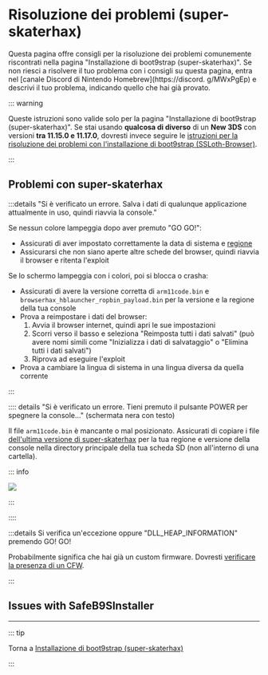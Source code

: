 # Risoluzione dei problemi (super-skaterhax)

Questa pagina offre consigli per la risoluzione dei problemi comunemente riscontrati nella pagina "Installazione di boot9strap (super-skaterhax)". Se non riesci a risolvere il tuo problema con i consigli su questa pagina, entra nel [canale Discord di Nintendo Homebrew](https://discord. g/MWxPgEp) e descrivi il tuo problema, indicando quello che hai già provato.

::: warning

Queste istruzioni sono valide solo per la pagina "Installazione di boot9strap (super-skaterhax)". Se stai usando **qualcosa di diverso** di un **New 3DS** con versioni **tra 11.15.0 e 11.17.0**, dovresti invece seguire le [istruzioni per la risoluzione dei problemi con l'installazione di boot9strap (SSLoth-Browser)](troubleshooting-ssloth-browser).

:::

## Problemi con super-skaterhax

:::details "Si è verificato un errore. Salva i dati di qualunque applicazione attualmente in uso, quindi riavvia la console."

Se nessun colore lampeggia dopo aver premuto "GO GO!":

- Assicurati di aver impostato correttamente la data di sistema e [regione](/images/screenshots/skater/skater-lang.png)
- Assicurarsi che non siano aperte altre schede del browser, quindi riavvia il browser e ritenta l'exploit

Se lo schermo lampeggia con i colori, poi si blocca o crasha:

- Assicurati di avere la versione corretta di `arm11code.bin` e `browserhax_hblauncher_ropbin_payload.bin` per la versione e la regione della tua console
- Prova a reimpostare i dati del browser:
  1. Avvia il browser internet, quindi apri le sue impostazioni
  2. Scorri verso il basso e seleziona "Reimposta tutti i dati salvati" (può avere nomi simili come "Inizializza i dati di salvataggio" o "Elimina tutti i dati salvati")
  3. Riprova ad eseguire l'exploit
- Prova a cambiare la lingua di sistema in una lingua diversa da quella corrente

:::

:::: details "Si è verificato un errore. Tieni premuto il pulsante POWER per spegnere la console..." (schermata nera con testo)

Il file `arm11code.bin` è mancante o mal posizionato. Assicurati di copiare i file [dell'ultima versione di super-skaterhax](https://github.com/zoogie/super-skaterhax/releases/latest) per la tua regione e versione della console nella directory principale della tua scheda SD (non all'interno di una cartella).

::: info

![](/images/screenshots/skaterhax/skater-root-layout.png)

:::

::::

:::details Si verifica un'eccezione oppure "DLL_HEAP_INFORMATION" premendo GO! GO!

Probabilmente significa che hai già un custom firmware. Dovresti [verificare la presenza di un CFW](checking-for-cfw).

:::

## Issues with SafeB9SInstaller

<!--@include: ./_include/troubleshooting-sb9si-bin.md -->

<!--@include: ./_include/troubleshooting-sb9si-common.md -->

<!--@include: ./_include/troubleshooting-get-help-common.md -->

---

::: tip

Torna a [Installazione di boot9strap (super-skaterhax)](installing-boot9strap-\(super-skaterhax\))

:::

<!--@include: ./_include/troubleshooting-return.md -->
